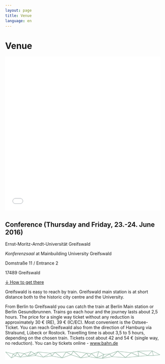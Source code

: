 ```yaml
---
layout: page
title: Venue
language: en
---
```


# Venue

<iframe width="100%" height="500px" frameBorder="0" src="Conf_GettingHere_Web.pdf"></iframe>


## Conference (Thursday and Friday, 23.-24. June 2016)   
Ernst-Moritz-Arndt-Universität Greifswald

*Konferenzsaal*
at Mainbuilding University Greifswald

Domstraße 11 / Entrance 2

17489 Greifswald

<a href="../files/Conf_GettingHere_Web.pdf" class="download">↓ How to get there</a><br>

Greifswald is easy to reach by train. Greifswald main station is at short distance both to the historic city centre and the University.

From Berlin to Greifswald you can catch the train at Berlin Main station or Berlin Gesundbrunnen. Trains go each hour and the journey lasts about 2,5 hours. The price for a single way ticket without any reduction is approximately 30 € (RE), 39 € (IC/EC). Most convenient is the Ostsee-Ticket.
You can reach Greifswald also from the direction of Hamburg via Stralsund, Lübeck or Rostock. Travelling time is about 3,5 to 5 hours, depending on the chosen train. Tickets cost about 42 and 54 € (single way, no reduction). 
You can by tickets online - www.bahn.de


![Separator](../images/separator.png)
